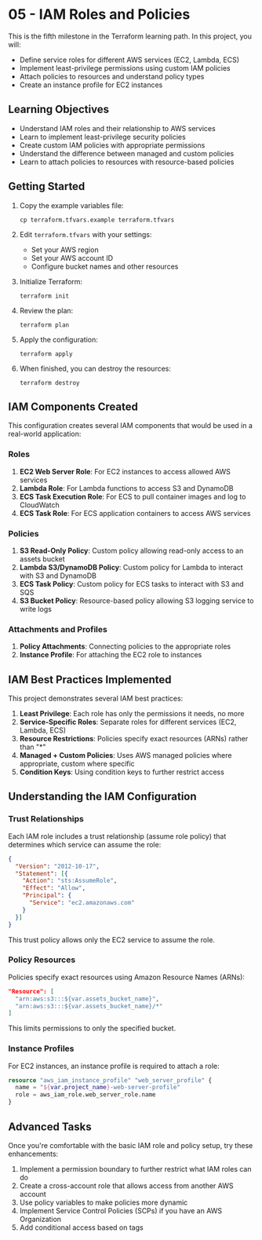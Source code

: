 # 05 - IAM Roles and Policies

This is the fifth milestone in the Terraform learning path. In this project, you will:
- Define service roles for different AWS services (EC2, Lambda, ECS)
- Implement least-privilege permissions using custom IAM policies
- Attach policies to resources and understand policy types
- Create an instance profile for EC2 instances

## Learning Objectives

- Understand IAM roles and their relationship to AWS services
- Learn to implement least-privilege security policies
- Create custom IAM policies with appropriate permissions
- Understand the difference between managed and custom policies
- Learn to attach policies to resources with resource-based policies


## Getting Started

1. Copy the example variables file:
   ```
   cp terraform.tfvars.example terraform.tfvars
   ```

2. Edit `terraform.tfvars` with your settings:
   - Set your AWS region
   - Set your AWS account ID
   - Configure bucket names and other resources

3. Initialize Terraform:
   ```
   terraform init
   ```

4. Review the plan:
   ```
   terraform plan
   ```

5. Apply the configuration:
   ```
   terraform apply
   ```

6. When finished, you can destroy the resources:
   ```
   terraform destroy
   ```

## IAM Components Created

This configuration creates several IAM components that would be used in a real-world application:

### Roles

1. **EC2 Web Server Role**: For EC2 instances to access allowed AWS services
2. **Lambda Role**: For Lambda functions to access S3 and DynamoDB
3. **ECS Task Execution Role**: For ECS to pull container images and log to CloudWatch
4. **ECS Task Role**: For ECS application containers to access AWS services

### Policies

1. **S3 Read-Only Policy**: Custom policy allowing read-only access to an assets bucket
2. **Lambda S3/DynamoDB Policy**: Custom policy for Lambda to interact with S3 and DynamoDB
3. **ECS Task Policy**: Custom policy for ECS tasks to interact with S3 and SQS
4. **S3 Bucket Policy**: Resource-based policy allowing S3 logging service to write logs

### Attachments and Profiles

1. **Policy Attachments**: Connecting policies to the appropriate roles
2. **Instance Profile**: For attaching the EC2 role to instances

## IAM Best Practices Implemented

This project demonstrates several IAM best practices:

1. **Least Privilege**: Each role has only the permissions it needs, no more
2. **Service-Specific Roles**: Separate roles for different services (EC2, Lambda, ECS)
3. **Resource Restrictions**: Policies specify exact resources (ARNs) rather than "*"
4. **Managed + Custom Policies**: Uses AWS managed policies where appropriate, custom where specific
5. **Condition Keys**: Using condition keys to further restrict access

## Understanding the IAM Configuration

### Trust Relationships

Each IAM role includes a trust relationship (assume role policy) that determines which service can assume the role:

```json
{
  "Version": "2012-10-17",
  "Statement": [{
    "Action": "sts:AssumeRole",
    "Effect": "Allow",
    "Principal": {
      "Service": "ec2.amazonaws.com"
    }
  }]
}
```

This trust policy allows only the EC2 service to assume the role.

### Policy Resources

Policies specify exact resources using Amazon Resource Names (ARNs):

```json
"Resource": [
  "arn:aws:s3:::${var.assets_bucket_name}",
  "arn:aws:s3:::${var.assets_bucket_name}/*"
]
```

This limits permissions to only the specified bucket.

### Instance Profiles

For EC2 instances, an instance profile is required to attach a role:

```terraform
resource "aws_iam_instance_profile" "web_server_profile" {
  name = "${var.project_name}-web-server-profile"
  role = aws_iam_role.web_server_role.name
}
```

## Advanced Tasks

Once you're comfortable with the basic IAM role and policy setup, try these enhancements:

1. Implement a permission boundary to further restrict what IAM roles can do
2. Create a cross-account role that allows access from another AWS account
3. Use policy variables to make policies more dynamic
4. Implement Service Control Policies (SCPs) if you have an AWS Organization
5. Add conditional access based on tags
